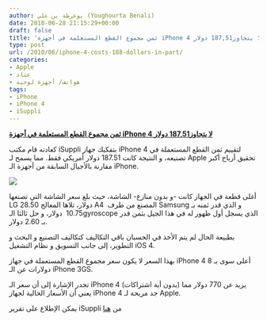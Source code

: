 ```yaml
---
author: يوغرطة بن علي (Youghourta Benali)
date: 2010-06-28 21:15:29+00:00
draft: false
title: 'ثمن مجموع القطع المستعلمة في أجهزة iPhone 4 لا يتجاوز187,51 دولار  '
type: post
url: /2010/06/iphone-4-costs-188-dollars-in-part/
categories:
- Apple
- عتاد
- هواتف/ أجهزة لوحية
tags:
- iPhone
- iPhone 4
- iSuppli
---
```


**[ثمن مجموع القطع المستعلمة في أجهزة iPhone 4 لا يتجاوز187,51 دولار](https://www.it-scoop.com/2010/06/iPhone-4-costs-188-dollars-in-part)**


كعادته قام مكتب iSuppli بتفكيك جهاز iPhone 4 لتقييم ثمن القطع المستعملة في تصنيعه، و النتيجة كانت 187.51 دولار أمريكي فقط. مما يسمح لـ Apple تحقيق أرباح أكبر مقارنة بالأجيال السابقة من أجهزة الـ iPhone.

[![](https://www.it-scoop.com/wp-content/uploads/2010/06/iphone-disassembled.jpg)
](https://www.it-scoop.com/wp-content/uploads/2010/06/iphone-disassembled.jpg)

أغلى قطعة في الجهاز كانت -و بدون منازع- الشاشة، حيث بلغ سعر الشاشة التي تصنعها LG 28.50 دولار، تلاها المعالج A4  المصنع من طرف Samsung و الذي قدر ثمنه بـ 10.75  دولار، و حل ثالثا الـgyroscope الذي يسجل أول ظهور له في هذا الجيل بثمن قدر بـ 2.60 دولار.

بطبيعة الحال لم يتم الأخذ في الحسبان باقي التكاليف كتكاليف التصنيع و البحث و التطوير، إلى جانب التسويق و نظام التشغيل iOS 4.

بهذا السعر لا يكون سعر مجموع القطع المستعملة في جهاز iPhone 4 أعلى سوى بـ 8 دولارات عن الـ iPhone 3GS.

تجدر الإشارة إلى أن سعر الـ iPhone 4 (بدون أية اشتراكات) يزيد عن 770 دولار مما يعني أن الأسعار الحالية لجهاز iPhone 4 جد مريحة لـ Apple.

يمكن الإطلاع على تقرير iSuppli من [هنا](http://www.isuppli.com/Teardowns-Manufacturing-and-Pricing/News/Pages/iPhone-4-Carries-Bill-of-Materials-of-187-51-According-to-iSuppli.aspx)

